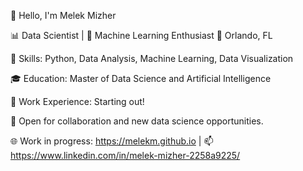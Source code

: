 👋 Hello, I'm Melek Mizher

📊 Data Scientist | 🤖 Machine Learning Enthusiast
📍 Orlando, FL

🌟 Skills: Python, Data Analysis, Machine Learning, Data Visualization

🎓 Education: Master of Data Science and Artificial Intelligence 

💼 Work Experience: Starting out!

🚀 Open for collaboration and new data science opportunities.

🌐 Work in progress: https://melekm.github.io | 📫 https://www.linkedin.com/in/melek-mizher-2258a9225/
